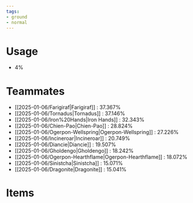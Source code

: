 ```yaml
---
tags:
- ground
- normal
---
```

# Usage
- 4%
# Teammates
- [[2025-01-06/Farigiraf|Farigiraf]] : 37.367%
- [[2025-01-06/Tornadus|Tornadus]] : 37.146%
- [[2025-01-06/Iron%20Hands|Iron Hands]] : 32.343%
- [[2025-01-06/Chien-Pao|Chien-Pao]] : 28.824%
- [[2025-01-06/Ogerpon-Wellspring|Ogerpon-Wellspring]] : 27.226%
- [[2025-01-06/Incineroar|Incineroar]] : 20.749%
- [[2025-01-06/Diancie|Diancie]] : 19.507%
- [[2025-01-06/Gholdengo|Gholdengo]] : 18.242%
- [[2025-01-06/Ogerpon-Hearthflame|Ogerpon-Hearthflame]] : 18.072%
- [[2025-01-06/Sinistcha|Sinistcha]] : 15.071%
- [[2025-01-06/Dragonite|Dragonite]] : 15.041%
# Items